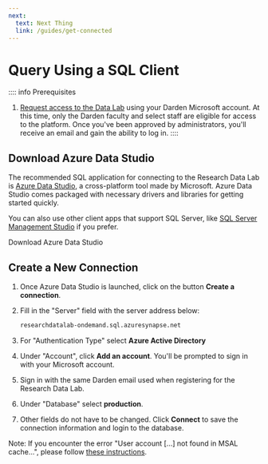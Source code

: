 ```yaml
---
next:
  text: Next Thing
  link: /guides/get-connected
---
```


<script setup>
import ActionButton from '../../../.vitepress/theme/components/ActionButton.vue'
import CenterLevel from '../../../.vitepress/theme/components/CenterLevel.vue'
</script>

# Query Using a SQL Client

:::: info Prerequisites
1. [Request access to the Data Lab](https://servicedesk.darden.virginia.edu/support/catalog/items/90?target=_blank) using your Darden Microsoft account. At this time, only the Darden faculty and select staff are eligible for access to the platform. Once you've been approved by administrators, you'll receive an email and gain the ability to log in. 
::::


## Download Azure Data Studio 

The recommended SQL application for connecting to the Research Data Lab is [Azure Data Studio](https://azure.microsoft.com/en-us/products/data-studio), a cross-platform tool made by Microsoft. Azure Data Studio comes packaged with necessary drivers and libraries for getting started quickly.  

You can also use other client apps that support SQL Server, like [SQL Server Management Studio](https://learn.microsoft.com/en-us/sql/ssms/download-sql-server-management-studio-ssms?view=sql-server-ver16) if you prefer.  


<CenterLevel>
  <ActionButton href='https://learn.microsoft.com/en-us/sql/azure-data-studio/download-azure-data-studio?view=sql-server-ver16&culture=en-us&country=us&tabs=redhat-install%2credhat-uninstall'>Download Azure Data Studio</ActionButton>
</CenterLevel>


## Create a New Connection

1. Once Azure Data Studio is launched, click on the button **Create a connection**. 
2. Fill in the "Server" field with the server address below:

    ```txt
    researchdatalab-ondemand.sql.azuresynapse.net
    ```  
3. For "Authentication Type" select **Azure Active Directory** 
4. Under "Account", click **Add an account**. You'll be prompted to sign in with your Microsoft account. 
5. Sign in with the same Darden email used when registering for the Research Data Lab. 
6. Under "Database" select **production**.
7. Other fields do not have to be changed. Click **Connect** to save the connection information and login to the database. 

Note: If you encounter the error "User account [...] not found in MSAL cache...", please follow [these instructions](https://cosmic-slime-284.notion.site/Data-Lab-MSAL-Cache-Error-Fix-4227d2f42cd54544876c376460410546?pvs=4).